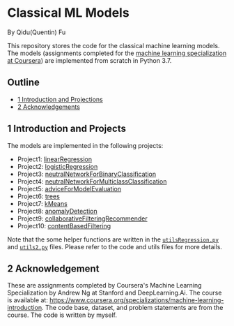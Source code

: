 # Classical ML Models 
By Qidu(Quentin) Fu

This repository stores the code for the classical machine learning models. The models (assignments completed for the [machine learning specialization at Coursera](#2)) are implemented from scratch in Python 3.7. 

## Outline
- [1 Introduction and Projections](#1)
- [2 Acknowledgements](#2)

<a name='1'></a>
## 1 Introduction and Projects
The models are implemented in the following projects:
- Project1: [linearRegression](linearRegression.py)
- Project2: [logisticRegression](logisticRegression.py)
- Project3: [neutralNetworkForBinaryClassification](nnForBinary.py)
- Project4: [neutralNetworkForMulticlassClassification](nnForMulti.py)
- Project5: [adviceForModelEvaluation](evaluateML.py)
- Project6: [trees](trees.py)
- Project7: [kMeans](kMeans.py)
- Project8: [anomalyDetection](anomalyDetection.py)
- Project9: [collaborativeFilteringRecommender](collaborativeFilteringRecommender.py)
- Project10: [contentBasedFiltering](contentBasedFiltering.py)


Note that the some helper functions are written in the [`utilsRegression.py`](utilsRegression.py) and [`utils2.py`](utils2.py) files. Please refer to the code and utils files for more details.

<a name='2'></a>
## 2 Acknowledgement
These are assignments completed by Coursera's Machine Learning Specialization by Andrew Ng at Stanford and DeepLearning.Ai. The course is available at: https://www.coursera.org/specializations/machine-learning-introduction. The code base, dataset, and problem statements are from the course. The code is written by myself.